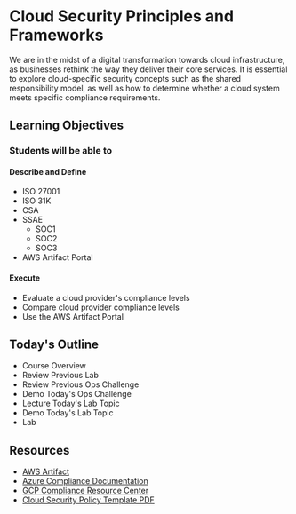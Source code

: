 # Cloud Security Principles and Frameworks

We are in the midst of a digital transformation towards cloud infrastructure, as businesses rethink the way they deliver their core services. It is essential to explore cloud-specific security concepts such as the shared responsibility model, as well as how to determine whether a cloud system meets specific compliance requirements.

## Learning Objectives

### Students will be able to

#### Describe and Define

- ISO 27001
- ISO 31K
- CSA
- SSAE
  - SOC1
  - SOC2
  - SOC3
- AWS Artifact Portal

#### Execute

- Evaluate a cloud provider's compliance levels
- Compare cloud provider compliance levels
- Use the AWS Artifact Portal

## Today's Outline

- Course Overview
- Review Previous Lab
- Review Previous Ops Challenge
- Demo Today's Ops Challenge
- Lecture Today's Lab Topic
- Demo Today's Lab Topic
- Lab

## Resources

- [AWS Artifact](https://aws.amazon.com/artifact/)
- [Azure Compliance Documentation](https://docs.microsoft.com/en-us/azure/compliance/)
- [GCP Compliance Resource Center](https://cloud.google.com/security/compliance/)
- [Cloud Security Policy Template PDF](https://www.icloud.com/iclouddrive/0E1ux7MCK6hvgjOO9NeSAJGYA#Cloud_security_policy_template)

